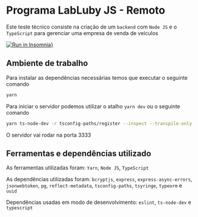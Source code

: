 # Programa LabLuby JS - Remoto
Este teste técnico consiste na criação de um `backend` com `Node JS` e o `TypeScript` para gerenciar uma empresa de venda de veículos

[![Run in Insomnia}](https://insomnia.rest/images/run.svg)](https://insomnia.rest/run/?label=LabLuby%20Teste%20T%C3%A9cnico&uri=https%3A%2F%2Fraw.githubusercontent.com%2Fdeibsoncogo%2FLabLubyTesteTecnico-%2Fmaster%2Fsrc%2Fassets%2FInsomniaLabLubyTesteTecnico%3Ftoken%3DAO7NLS5PJ4IBBYGJO6Y4Z5DBWQGP2)

## Ambiente de trabalho
Para instalar as dependências necessárias temos que executar o seguinte comando
```bash
yarn
```

Para iniciar o servidor podemos utilizar o atalho `yarn dev` ou o seguinte comando
```bash
yarn ts-node-dev -r tsconfig-paths/register --inspect --transpile-only --respawn --ignore-watch node_modules src/server.ts,
```

O servidor vai rodar na porta 3333

## Ferramentas e dependências utilizado
As ferramentas utilizadas foram: `Yarn`, `Node JS`, `TypeScript`

As dependências utilizadas foram: `bcryptjs`, `express`, `express-async-errors`, `jsonwebtoken`, `pg`, `reflect-metadata`, `tsconfig-paths`, `tsyringe`, `typeorm` e `uuid`

Dependências usadas em modo de desenvolvimento: `eslint`, `ts-node-dev` e `typescript`
